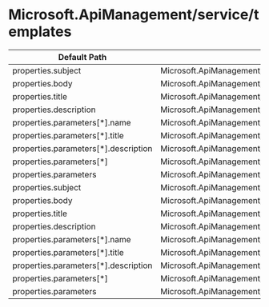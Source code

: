 # Microsoft.ApiManagement/service/templates

| Default Path | Alias |
|---|---|
| properties.subject | Microsoft.ApiManagement/service/templates/subject |
| properties.body | Microsoft.ApiManagement/service/templates/body |
| properties.title | Microsoft.ApiManagement/service/templates/title |
| properties.description | Microsoft.ApiManagement/service/templates/description |
| properties.parameters[*].name | Microsoft.ApiManagement/service/templates/parameters[*].name |
| properties.parameters[*].title | Microsoft.ApiManagement/service/templates/parameters[*].title |
| properties.parameters[*].description | Microsoft.ApiManagement/service/templates/parameters[*].description |
| properties.parameters[*] | Microsoft.ApiManagement/service/templates/parameters[*] |
| properties.parameters | Microsoft.ApiManagement/service/templates/parameters |
| properties.subject | Microsoft.ApiManagement/service/templates/applicationApprovedNotificationMessage.subject |
| properties.body | Microsoft.ApiManagement/service/templates/applicationApprovedNotificationMessage.body |
| properties.title | Microsoft.ApiManagement/service/templates/applicationApprovedNotificationMessage.title |
| properties.description | Microsoft.ApiManagement/service/templates/applicationApprovedNotificationMessage.description |
| properties.parameters[*].name | Microsoft.ApiManagement/service/templates/applicationApprovedNotificationMessage.parameters[*].name |
| properties.parameters[*].title | Microsoft.ApiManagement/service/templates/applicationApprovedNotificationMessage.parameters[*].title |
| properties.parameters[*].description | Microsoft.ApiManagement/service/templates/applicationApprovedNotificationMessage.parameters[*].description |
| properties.parameters[*] | Microsoft.ApiManagement/service/templates/applicationApprovedNotificationMessage.parameters[*] |
| properties.parameters | Microsoft.ApiManagement/service/templates/applicationApprovedNotificationMessage.parameters |

